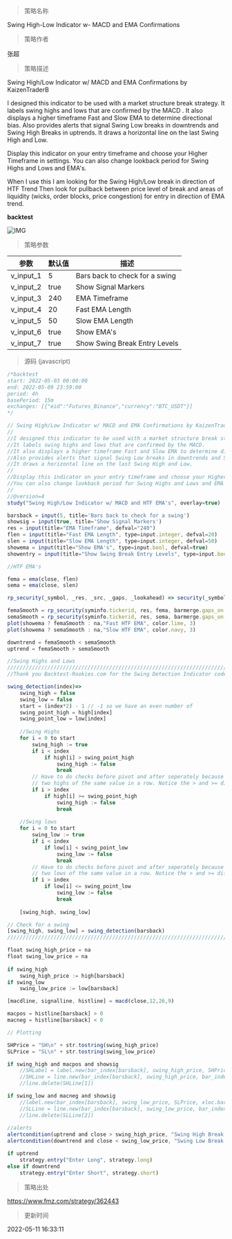 
> 策略名称

Swing High-Low Indicator w- MACD and EMA Confirmations

> 策略作者

张超

> 策略描述

Swing High/Low Indicator w/ MACD and EMA Confirmations by KaizenTraderB

I designed this indicator to be used with a market structure break strategy.
It labels swing highs and lows that are confirmed by the MACD .
It also displays a higher timeframe Fast and Slow EMA to determine directional bias.
Also provides alerts that signal Swing Low breaks in downtrends and Swing High Breaks in uptrends.
It draws a horizontal line on the last Swing High and Low.

Display this indicator on your entry timeframe and choose your Higher Timeframe in settings.
You can also change lookback period for Swing Highs and Lows and EMA's.

When I use this I am looking for the Swing High/Low break in direction of HTF Trend
Then look for pullback between price level of break and areas of liquidity (wicks, order blocks, price congestion) for entry in direction of EMA trend.

**backtest**

 ![IMG](https://www.fmz.com/upload/asset/218f429f1e8d47fc2fc.png) 

> 策略参数



|参数|默认值|描述|
|----|----|----|
|v_input_1|5|Bars back to check for a swing|
|v_input_2|true|Show Signal Markers|
|v_input_3|240|EMA Timeframe|
|v_input_4|20|Fast EMA Length|
|v_input_5|50|Slow EMA Length|
|v_input_6|true|Show EMA's|
|v_input_7|true|Show Swing Break Entry Levels|


> 源码 (javascript)

``` javascript
/*backtest
start: 2022-05-03 00:00:00
end: 2022-05-09 23:59:00
period: 4h
basePeriod: 15m
exchanges: [{"eid":"Futures_Binance","currency":"BTC_USDT"}]
*/

// Swing High/Low Indicator w/ MACD and EMA Confirmations by KaizenTraderB
//
//I designed this indicator to be used with a market structure break strategy.
//It labels swing highs and lows that are confirmed by the MACD.  
//It also displays a higher timeframe Fast and Slow EMA to determine directional bias.
//Also provides alerts that signal Swing Low breaks in downtrends and Swing High Breaks in uptrends.
//It draws a horizontal line on the last Swing High and Low.
//
//Display this indicator on your entry timeframe and choose your Higher Timeframe in settings.
//You can also change lookback period for Swing Highs and Lows and EMA's.
//
//@version=4
study("Swing High/Low Indicator w/ MACD and HTF EMA's", overlay=true)

barsback = input(5, title='Bars back to check for a swing')
showsig = input(true, title='Show Signal Markers')
res = input(title="EMA Timeframe", defval="240")
flen = input(title="Fast EMA Length", type=input.integer, defval=20)
slen = input(title="Slow EMA Length", type=input.integer, defval=50)
showema = input(title="Show EMA's", type=input.bool, defval=true)
showentry = input(title="Show Swing Break Entry Levels", type=input.bool, defval=true)

//HTF EMA's

fema = ema(close, flen)
sema = ema(close, slen)

rp_security(_symbol, _res, _src, _gaps, _lookahead) => security(_symbol, _res, _src[barstate.isrealtime ? 1 : 0], _gaps, _lookahead)

femaSmooth = rp_security(syminfo.tickerid, res, fema, barmerge.gaps_on, barmerge.lookahead_off)
semaSmooth = rp_security(syminfo.tickerid, res, sema, barmerge.gaps_on, barmerge.lookahead_off)
plot(showema ? femaSmooth : na,"Fast HTF EMA", color.lime, 3)
plot(showema ? semaSmooth : na,"Slow HTF EMA", color.navy, 3)

downtrend = femaSmooth < semaSmooth
uptrend = femaSmooth > semaSmooth

//Swing Highs and Lows
////////////////////////////////////////////////////////////////////////////////
//Thank you Backtest-Rookies.com for the Swing Detection Indicator code

swing_detection(index)=>
    swing_high = false
    swing_low = false
    start = (index*2) - 1 // -1 so we have an even number of
    swing_point_high = high[index]
    swing_point_low = low[index]
    
    //Swing Highs
    for i = 0 to start
        swing_high := true
        if i < index 
            if high[i] > swing_point_high 
                swing_high := false
                break
        // Have to do checks before pivot and after seperately because we can get
        // two highs of the same value in a row. Notice the > and >= difference
        if i > index
            if high[i] >= swing_point_high 
                swing_high := false
                break
        
    //Swing lows
    for i = 0 to start
        swing_low := true
        if i < index
            if low[i] < swing_point_low 
                swing_low := false
                break  
        // Have to do checks before pivot and after seperately because we can get
        // two lows of the same value in a row. Notice the > and >= difference
        if i > index
            if low[i] <= swing_point_low 
                swing_low := false
                break 
        
    [swing_high, swing_low]

// Check for a swing
[swing_high, swing_low] = swing_detection(barsback)
////////////////////////////////////////////////////////////////////////////////

float swing_high_price = na
float swing_low_price = na
 
if swing_high
    swing_high_price := high[barsback] 
if swing_low
    swing_low_price := low[barsback] 

[macdline, signalline, histline] = macd(close,12,26,9)

macpos = histline[barsback] > 0
macneg = histline[barsback] < 0

// Plotting

SHPrice = "SH\n" + str.tostring(swing_high_price)
SLPrice = "SL\n" + str.tostring(swing_low_price)

if swing_high and macpos and showsig
    //SHLabel = label.new(bar_index[barsback], swing_high_price, SHPrice, xloc.bar_index, yloc.abovebar, color.red, label.style_arrowdown, textcolor=color.red, size=size.normal)
    //SHLine = line.new(bar_index[barsback], swing_high_price, bar_index[barsback] + 20, swing_high_price, xloc.bar_index, extend.none, color.black, width=2)
    //line.delete(SHLine[1])

if swing_low and macneg and showsig
    //label.new(bar_index[barsback], swing_low_price, SLPrice, xloc.bar_index, yloc.belowbar, color.green, label.style_arrowup, textcolor=color.green)
    //SLLine = line.new(bar_index[barsback], swing_low_price, bar_index[barsback] + 20, swing_low_price, xloc.bar_index, extend.none, color.black, width=2)
    //line.delete(SLLine[2])
    
//alerts
alertcondition(uptrend and close > swing_high_price, "Swing High Break in Uptrend", "Swing High Break!")
alertcondition(downtrend and close < swing_low_price, "Swing Low Break in Downtrend", "Swing Low Break!")

if uptrend
    strategy.entry("Enter Long", strategy.long)
else if downtrend
    strategy.entry("Enter Short", strategy.short)
```

> 策略出处

https://www.fmz.com/strategy/362443

> 更新时间

2022-05-11 16:33:11
